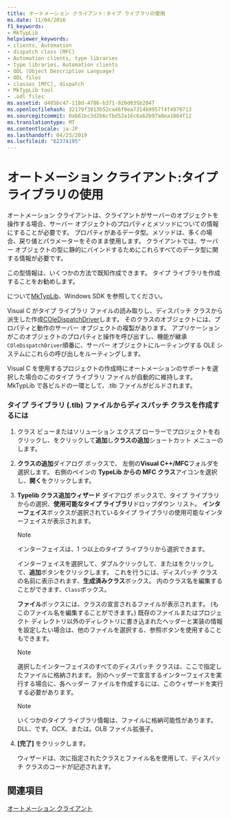 ```yaml
---
title: オートメーション クライアント:タイプ ライブラリの使用
ms.date: 11/04/2016
f1_keywords:
- MkTypLib
helpviewer_keywords:
- clients, Automation
- dispatch class [MFC]
- Automation clients, type libraries
- type libraries, Automation clients
- ODL (Object Description Language)
- ODL files
- classes [MFC], dispatch
- MkTypLib tool
- .odl files
ms.assetid: d405bc47-118d-4786-b371-920d035b2047
ms.openlocfilehash: 32179f3913b52ca46f9ea7314b9957f4f4970713
ms.sourcegitcommit: 0ab61bc3d2b6cfbd52a16c6ab2b97a8ea1864f12
ms.translationtype: MT
ms.contentlocale: ja-JP
ms.lasthandoff: 04/23/2019
ms.locfileid: "62374195"
---
```

# <a name="automation-clients-using-type-libraries"></a>オートメーション クライアント:タイプ ライブラリの使用

オートメーション クライアントは、クライアントがサーバーのオブジェクトを操作する場合、サーバー オブジェクトのプロパティとメソッドについての情報にすることが必要です。 プロパティがあるデータ型。メソッドは、多くの場合、戻り値とパラメーターをそのまま使用します。 クライアントでは、サーバー オブジェクトの型に静的にバインドするためにこれらすべてのデータ型に関する情報が必要です。

この型情報は、いくつかの方法で既知作成できます。 タイプ ライブラリを作成することをお勧めします。

について[MkTypLib](/windows/desktop/Midl/differences-between-midl-and-mktyplib)、Windows SDK を参照してください。

Visual C がタイプ ライブラリ ファイルの読み取りし、ディスパッチ クラスから派生した作成[COleDispatchDriver](../mfc/reference/coledispatchdriver-class.md)します。 そのクラスのオブジェクトには、プロパティと動作のサーバー オブジェクトの複製があります。 アプリケーションがこのオブジェクトのプロパティと操作を呼び出すし、機能が継承`COleDispatchDriver`順番に、サーバー オブジェクトにルーティングする OLE システムにこれらの呼び出しをルーティングします。

Visual C を使用するプロジェクトの作成時にオートメーションのサポートを選択した場合のこのタイプ ライブラリ ファイルが自動的に維持します。 MkTypLib で各ビルドの一環として、.tlb ファイルがビルドされます。

### <a name="to-create-a-dispatch-class-from-a-type-library-tlb-file"></a>タイプ ライブラリ (.tlb) ファイルからディスパッチ クラスを作成するには

1. クラス ビューまたはソリューション エクスプ ローラーでプロジェクトを右クリックし、をクリックして**追加**し**クラスの追加**ショートカット メニューの します。


2. **クラスの追加**ダイアログ ボックスで、 左側の**Visual C++/MFC**フォルダを選択します。 右側のペインの **TypeLib からの MFC クラス**アイコンを選択し、**開く**をクリックします。


1. **Typelib クラス追加ウィザード** ダイアログ ボックスで、タイプ ライブラリからの選択、**使用可能なタイプ ライブラリ**ドロップダウン リスト。 **インターフェイス**ボックスが選択されているタイプ ライブラリの使用可能なインターフェイスが表示されます。

    > [!NOTE]
    >  インターフェイスは、1 つ以上のタイプ ライブラリから選択できます。

   インターフェイスを選択して、ダブルクリックして、またはをクリックして、**追加**ボタンをクリックします。 これを行うには、ディスパッチ クラスの名前に表示されます、**生成済みクラス**ボックス。 内のクラス名を編集することができます、`Class`ボックス。

   **ファイル**ボックスには、クラスの宣言されるファイルが表示されます。 (もこのファイル名を編集することができます。) 既存のファイルまたはプロジェクト ディレクトリ以外のディレクトリに書き込まれたヘッダーと実装の情報を設定したい場合は、他のファイルを選択する、参照ボタンを使用することもできます。

    > [!NOTE]
    >  選択したインターフェイスのすべてのディスパッチ クラスは、ここで指定したファイルに格納されます。 別のヘッダーで宣言するインターフェイスを実行する場合に、各ヘッダー ファイルを作成するには、このウィザードを実行する必要があります。

    > [!NOTE]
    >  いくつかのタイプ ライブラリ情報は、ファイルに格納可能性があります。DLL、です。OCX、または。OLB ファイル拡張子。

1. **[完了]** をクリックします。

   ウィザードは、次に指定されたクラスとファイル名を使用して、ディスパッチ クラスのコードが記述されます。

## <a name="see-also"></a>関連項目

[オートメーション クライアント](../mfc/automation-clients.md)
